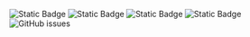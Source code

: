 ![Static Badge](https://img.shields.io/badge/blacklists-61-000000) ![Static Badge](https://img.shields.io/badge/blacklisted-2955244-cc0000) ![Static Badge](https://img.shields.io/badge/whitelisted-2250-00CC00) ![Static Badge](https://img.shields.io/badge/streaming_blacklist-28107-000000) ![GitHub issues](https://img.shields.io/github/issues/fabriziosalmi/blacklists)
